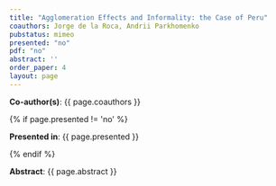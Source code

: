 ```yaml
---
title: "Agglomeration Effects and Informality: the Case of Peru"
coauthors: Jorge de la Roca, Andrii Parkhomenko
pubstatus: mimeo
presented: "no"
pdf: "no"
abstract: ''
order_paper: 4
layout: page
---
```

<p><b>Co-author(s)</b>: {{ page.coauthors }} </p>

{% if page.presented != 'no' %}
<p><b>Presented in</b>: {{ page.presented }} </p>
{% endif %}

<div class ="text"><p><b>Abstract</b>: {{ page.abstract }} </p></div>
